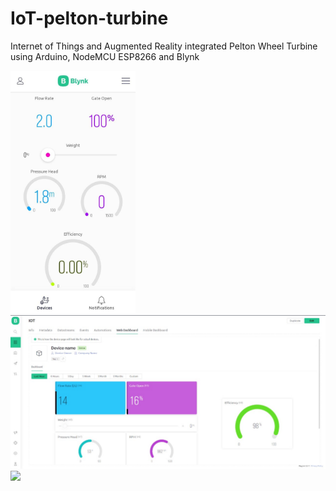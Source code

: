 # IoT-pelton-turbine

Internet of Things and Augmented Reality integrated Pelton Wheel Turbine using Arduino, NodeMCU ESP8266 and Blynk

<img src="Images/mobile-app-ui.jpeg" width="200">
<img src="Images/desktop-ui.jpeg">
<img src="Images/IOT Framework.drawio (1).png">



